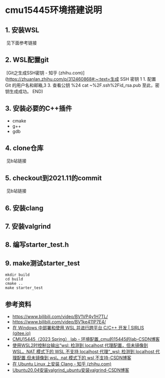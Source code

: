 # cmu15445环境搭建说明

## 1. 安装WSL

​	见下面参考链接

## 2. WSL配置git

​	[Git之生成SSH密钥 - 知乎 (zhihu.com)](https://zhuanlan.zhihu.com/p/312460868#:~:text=生成 SSH 密钥 1 1. 配置 Git 的用户名和邮箱,3 3. 查看公钥 %24 cat ~%2F.ssh%2Fid_rsa.pub 至此，密钥生成成功。 END)

## 3. 安装必要的C++插件

* cmake
* g++
* gdb

## 4. clone仓库

​	见b站链接

## 5. checkout到2021.11的commit

​	见b站链接

## 6. 安装clang

## 7. 安装valgrind

## 8. 编写starter_test.h

## 9. make测试starter_test

```shell
mkdir build
cd build
cmake ..
make starter_test
```

## 参考资料

* https://www.bilibili.com/video/BV1VP4y1H7TL/
* https://www.bilibili.com/video/BV1ke411P7E4/
* [在 Windows 中部署和使用 WSL 并进行跨平台 C/C++ 开发 | SIRLIS (gitee.io)](https://sirlis.gitee.io/posts/linux-WSL/)
* [CMU15445（2023 Spring） lab - 环境配置_cmu的15445的lab-CSDN博客](https://blog.csdn.net/J__M__C/article/details/129858032)
* [使用WSL2时控制台输出“wsl: 检测到 localhost 代理配置，但未镜像到 WSL。NAT 模式下的 WSL 不支持 localhost 代理“_wsl: 检测到 localhost 代理配置,但未镜像到 wsl。nat 模式下的 wsl 不支持-CSDN博客](https://blog.csdn.net/weixin_62355896/article/details/134458330)
* [在 Ubuntu Linux 上安装 Clang - 知乎 (zhihu.com)](https://zhuanlan.zhihu.com/p/647388977)
* [Ubuntu20.04安装valgrind_ubuntu安装valgrind-CSDN博客](https://blog.csdn.net/g241893312/article/details/124796995)